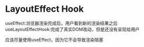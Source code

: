 # LayoutEffect Hook

useEffect:浏览器渲染完成后，用户看到新的渲染结果之后
useLayoutEffectHook:完成了真实DOM改动，但是还没有呈现给用户

应该尽量使用useEffect，因为它不会导致渲染阻塞